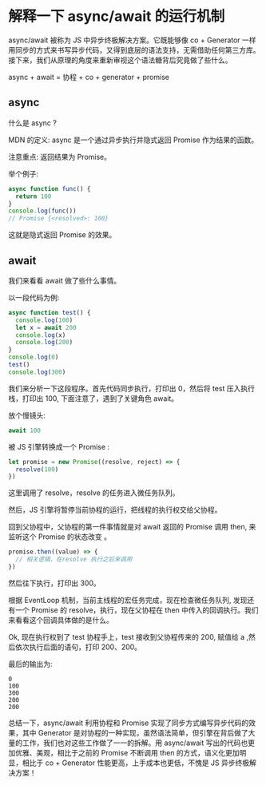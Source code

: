 # 解释一下 async/await 的运行机制

async/await 被称为 JS 中异步终极解决方案。它既能够像 co + Generator 一样用同步的方式来书写异步代码，又得到底层的语法支持，无需借助任何第三方库。接下来，我们从原理的角度来重新审视这个语法糖背后究竟做了些什么。

async + await = 协程 + co + generator + promise

## async

什么是 async ?

MDN 的定义: async 是一个通过异步执行并隐式返回 Promise 作为结果的函数。

注意重点: 返回结果为 Promise。

举个例子:

```js
async function func() {
  return 100
}
console.log(func())
// Promise {<resolved>: 100}
```

这就是隐式返回 Promise 的效果。

## await

我们来看看 await 做了些什么事情。

以一段代码为例:

```js
async function test() {
  console.log(100)
  let x = await 200
  console.log(x)
  console.log(200)
}
console.log(0)
test()
console.log(300)
```

我们来分析一下这段程序。首先代码同步执行，打印出 0，然后将 test 压入执行栈，打印出 100, 下面注意了，遇到了关键角色 await。

放个慢镜头:

```js
await 100
```

被 JS 引擎转换成一个 Promise :

```js
let promise = new Promise((resolve, reject) => {
  resolve(100)
})
```

这里调用了 resolve，resolve 的任务进入微任务队列。

然后，JS 引擎将暂停当前协程的运行，把线程的执行权交给父协程。

回到父协程中，父协程的第一件事情就是对 await 返回的 Promise 调用 then, 来监听这个 Promise 的状态改变 。

```js
promise.then((value) => {
  // 相关逻辑，在resolve 执行之后来调用
})
```

然后往下执行，打印出 300。

根据 EventLoop 机制，当前主线程的宏任务完成，现在检查微任务队列, 发现还有一个 Promise 的 resolve，执行，现在父协程在 then 中传入的回调执行。我们来看看这个回调具体做的是什么。

Ok, 现在执行权到了 test 协程手上，test 接收到父协程传来的 200, 赋值给 a ,然后依次执行后面的语句，打印 200、200。

最后的输出为:

```
0
100
300
200
200
```

总结一下，async/await 利用协程和 Promise 实现了同步方式编写异步代码的效果，其中 Generator 是对协程的一种实现，虽然语法简单，但引擎在背后做了大量的工作，我们也对这些工作做了一一的拆解。用 async/await 写出的代码也更加优雅、美观，相比于之前的 Promise 不断调用 then 的方式，语义化更加明显，相比于 co + Generator 性能更高，上手成本也更低，不愧是 JS 异步终极解决方案！
